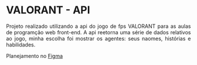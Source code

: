 # VALORANT - API


<p align="justify">Projeto realizado utilizando a api do jogo de fps VALORANT para as aulas de programção web front-end. A api reetorna uma série de dados relativos ao jogo, minha escolha foi mostrar os agentes: seus naomes, histórias e habilidades.
</p>

<span>Planejamento no <a href="https://www.figma.com/file/yqvOKKt6mozk7OxP2Q3w56/valorant?node-id=0%3A1" target="_blank">Figma</a></span>
